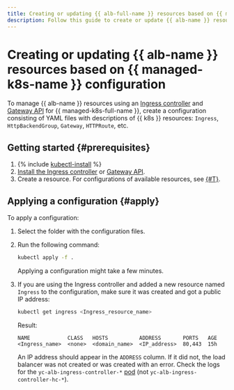 ```yaml
---
title: Creating or updating {{ alb-full-name }} resources based on {{ managed-k8s-full-name }} configuration
description: Follow this guide to create or update {{ alb-name }} resources based on {{ managed-k8s-name }} configuration.
---
```


# Creating or updating {{ alb-name }} resources based on {{ managed-k8s-name }} configuration


To manage {{ alb-name }} resources using an [Ingress controller](../tools/k8s-ingress-controller/index.md) and [Gateway API](../tools/k8s-gateway-api/index.md) for {{ managed-k8s-full-name }}, create a configuration consisting of YAML files with descriptions of {{ k8s }} resources: `Ingress`, `HttpBackendGroup`, `Gateway`, `HTTPRoute`, etc.

## Getting started {#prerequisites}

1. {% include [kubectl-install](../../_includes/managed-kubernetes/kubectl-install.md) %}
1. [Install the Ingress controller](k8s-ingress-controller-install.md) or [Gateway API](k8s-gateway-api-install.md).
1. Create a resource. For configurations of available resources, see [{#T}](../tools/index.md).

## Applying a configuration {#apply}

To apply a configuration:
1. Select the folder with the configuration files.
1. Run the following command:

   ```bash
   kubectl apply -f .
   ```

   Applying a configuration might take a few minutes.

1. If you are using the Ingress controller and added a new resource named `Ingress` to the configuration, make sure it was created and got a public IP address:

   ```bash
   kubectl get ingress <Ingress_resource_name>
   ```

   Result:

   ```
   NAME            CLASS   HOSTS          ADDRESS       PORTS   AGE
   <Ingress_name>  <none>  <domain_name>  <IP_address>  80,443  15h
   ```

   An IP address should appear in the `ADDRESS` column. If it did not, the load balancer was not created or was created with an error. Check the logs for the `yc-alb-ingress-controller-*` [pod](../../managed-kubernetes/concepts/index.md#pod) (not `yc-alb-ingress-controller-hc-*`).